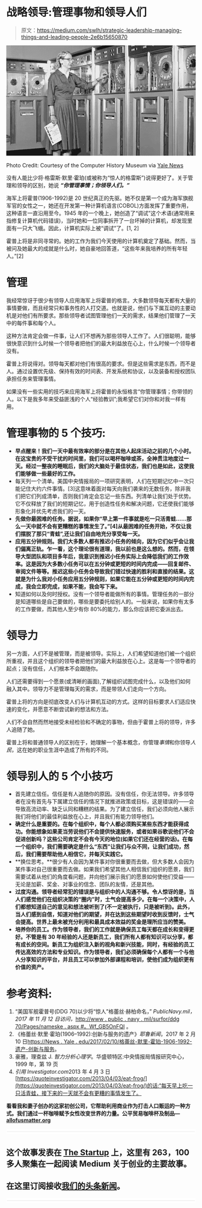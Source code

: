 # 战略领导:管理事物和领导人们

> 原文：<https://medium.com/swlh/strategic-leadership-managing-things-and-leading-people-2e6b15650870>

![](img/6f81a478de9b47587a9048418bff97ac.png)

Photo Credit: Courtesy of the Computer History Museum via [Yale News](https://news.yale.edu/2017/02/10/grace-murray-hopper-1906-1992-legacy-innovation-and-service)

没有人能比少将·格雷斯·默里·霍珀(或被称为“惊人的格雷斯”)说得更好了。关于管理和领导的区别，她说 ***“你管理事情；你领导人们。”***

海军上将霍普(1906-1992)是 20 世纪真正的先驱。她不仅是第一个成为海军旗舰军官的女性之一，她还在开发第一种计算机语言(COBOL)方面发挥了重要作用，这种语言一直沿用至今。1945 年的一个晚上，她创造了“调试”这个术语(通常用来指修复计算机代码错误)，当时她和一位同事拆开了一台坏掉的计算机，却发现里面有一只大飞蛾。因此，计算机实际上被“调试”了。[1, 2]

霍普上将是非同寻常的。她的工作为我们今天使用的计算机奠定了基础。然而，当被问及她最大的成就是什么时，她自豪地回答道，“这些年来我培养的所有年轻人。”[2]

# **管理**

我经常惊讶于很少有领导人应用海军上将霍普的格言。大多数领导每天都有大量的事情要做，而且经常只和事务性的人打交道。也就是说，他们与下属互动的主要动机是对他们有所要求。那些领导者试图管理他们一天的需求，结果他们管理了一天中的每件事和每个人。

这种方法肯定会做一件事，让人们不想再为那些领导人工作了。人们很聪明，能够很快意识到什么时候一个领导者把他们的最大利益放在心上，什么时候一个领导者没有。

霍普上将说得对。领导每天都对他们有很高的要求。但是这些需求是东西，而不是人。通过设置优先级、保持有效的时间表、开发系统和协议，以及装备和授权团队承担任务来管理事情。

如果没有一些实用的技巧来应用海军上将霍普的永恒格言“你管理事情；你带领的人。以下是我多年来受益匪浅的个人“经验教训”;我希望它们对你和对我一样有用。

# 管理事物的 5 个技巧:

*   **早点醒来！我们一天中最有效率的部分是在其他人起床活动之前的几个小时。在这宝贵的不受干扰的时间里，我们可以喝杯咖啡或茶，全神贯注地度过一天。经过一整夜的睡眠后，我们的大脑处于最佳状态，我们也是如此，这使我们能够做一些最好的工作。**
*   每天列一个清单。美国中央情报局的一项研究表明，人们在短期记忆中一次只能记住大约六件事情。[3]这意味着面对每天向我们袭来的无数任务，除非我们把它们列成清单，否则我们肯定会忘记一些东西。列清单让我们处于优势。它不仅释放了我们的短期记忆，用于创造性任务和解决问题，它还使我们能够形象化并优先考虑我们的一天。
*   **先做你最困难的任务。据说，如果你“早上第一件事就是吃一只活青蛙……那么一天中就不会有更糟糕的事情发生了。”[4]从最困难的任务开始，不仅让我们摆脱了那只“青蛙”,还让我们自由地充分享受每一天。**
*   **应用五分钟规则。我们大多数人都有推迟小任务的倾向，因为它们似乎会让我们偏离正轨。乍一看，这个理论很有道理，我以前也是这么想的。然而，在领导大型团队和项目多年后，我意识到推迟小任务实际上会降低我们的工作效率。这是因为大多数小任务可以在五分钟或更短的时间内完成——回复邮件、审阅文件等等。推迟这些小任务会导致我们错过快速的胜利和直接的结果。这就是为什么我对小任务应用五分钟规则，如果它能在五分钟或更短的时间内完成，我会立即完成，如果不能，我会写下来。**
*   知道如何以及何时授权。没有一个领导者能做所有的事情。管理任务的一部分是知道哪些是自己要做的，哪些是要委托给别人的。一般来说，如果你有太多的工作要做，而其他人至少有你 80%的能力，那么你应该把它委派出去。

# **领导力**

另一方面，人们不是被管理，而是被领导。实际上，人们希望知道他们被一个组织所重视，并且这个组织的领导者把他们的最大利益放在心上。这是每一个领导者的起点；没有信任，人们根本不会跟随你。

人们还需要得到一个愿景(或清晰的画面),了解组织试图完成什么，以及他们如何融入其中。领导力不是管理每天的需求，而是带领人们走向一个方向。

霍普上将的方向是彻底改变人们与计算机互动的方式。这样的目标要求人们适应快速的变化，并愿意不断尝试新的想法和方法。

人们不会自然而然地接受未经检验和不确定的事物，但由于霍普上将的领导，许多人追随了她。

霍普上将和普通领导人的区别在于，她理解一个基本概念，你管理*事情*和你领导*人民*，这在她的职业生涯中造成了所有的不同。

# **领导别人的 5 个小技巧**

*   首先建立信任。信任是有人追随你的原因。没有信任，你无法领导。许多领导者在没有首先与下属建立信任的情况下就推进政策或目标，这是错误的——会导致高流动率、缺乏认同和糟糕的结果。为了建立信任，我们必须向他人展示我们将他们的最佳利益放在心上，并且我们有能力领导他们。
*   **确定什么是重要的。在每个组织中，每个人都必须购买某些东西才能获得成功。你能想象如果麦当劳说他们不会提供快速服务，或者如果谷歌说他们不会促进创新吗？这些公司肯定不会有今天的地位(如果它们还在经营的话)。在每一个组织中，我们需要确定是什么“东西”让我们与众不同，让我们成功，然后，我们需要帮助他人相信它，并每天实践它。**
*   **换位思考。**很少有人会因为某件事对你很重要而去做，但大多数人会因为某件事对自己很重要而去做。如果我们希望其他人相信我们组织的愿景，我们需要试着从他们的角度看问题，并向他们展示我们的愿景如何使他们受益——无论是加薪、奖金、对事业的信念、团队的友情，还是其他。
*   **过度沟通。领导者经常犯的错误是与组织中的人沟通不够。令人惊讶的是，当人们感觉他们在组织决策的“圈内”时，士气会提高多少。在每一个决策中，人们都想知道自己的意见和想法被听到了(不一定被执行，只是被听到)。此外，当人们感到自信，知道对他们的期望，并在达到这些期望时收到反馈时，士气会提高。世界上最未被充分利用和最具成本效益的奖金是理所应当的赞美。**
*   **培养你的员工。作为领导者，我们的工作就是确保员工每天都在成长和变得更好。不管是有 30 年经验的人还是新员工，我们所有人都有知识可以分享，都有成长的空间。新员工为组织注入新的视角和新兴技能，同时，有经验的员工传达高效的方法和专业知识。作为领导者，我们必须确保每个人都有一个与他人分享知识的平台，并且员工可以参加外部课程和培训，使他们成为组织更有价值的资产。**

# 参考资料:

1.  “美国军舰霍普号(DDG 70)以少将“惊人”格蕾丝·赫柏命名，” *PublicNavy.mil，2017 年 11 月 12 日访问，*[http://www . public . navy . mil/surfor/ddg 70/Pages/nameske . aspx #。Wf_GB5OnFQI](http://www.public.navy.mil/surfor/ddg70/Pages/namesake.aspx#.Wf_GB5OnFQI) 。
2.  《格蕾丝·默里·霍珀(1906–1992):创新与服务的遗产》*耶鲁新闻*，2017 年 2 月 10 日[https://News . Yale . edu/2017/02/10/格蕾丝-默里-霍珀-1906-1992-遗产-创新与服务](https://news.yale.edu/2017/02/10/grace-murray-hopper-1906-1992-legacy-innovation-and-service)。
3.  豪雅，理查兹 J. *智力分析心理学*。华盛顿特区:中央情报局情报研究中心，1999 年，第 19 页
4.  *引用 Investigator.com*2013 年 4 月 3 日[https://quoteinvestigator.com/2013/04/03/eat-frog/](https://quoteinvestigator.com/2013/04/03/eat-frog/)的话:“每天早上吃一只活青蛙，接下来的一天就不会有更糟的事情发生了。

**看看我和妻子创办的这家初创公司，它帮助利用商业作为打击人口贩运的一种方式。我们通过一杯咖啡赋予女性改变世界的力量。公平贸易咖啡杯及制品—**[**allofusmatter.org**](http://allofusmatter.org)

![](img/731acf26f5d44fdc58d99a6388fe935d.png)

## 这个故事发表在 [The Startup](https://medium.com/swlh) 上，这里有 263，100 多人聚集在一起阅读 Medium 关于创业的主要故事。

## 在这里订阅接收[我们的头条新闻](http://growthsupply.com/the-startup-newsletter/)。

![](img/731acf26f5d44fdc58d99a6388fe935d.png)